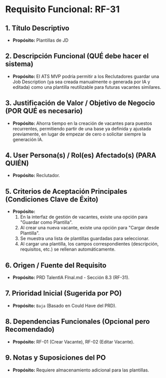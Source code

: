 # Requisito Funcional: RF-31

## 1. Título Descriptivo
* **Propósito:** Plantillas de JD

## 2. Descripción Funcional (QUÉ debe hacer el sistema)
* **Propósito:** El ATS MVP podría permitir a los Reclutadores guardar una Job Description (ya sea creada manualmente o generada por IA y editada) como una plantilla reutilizable para futuras vacantes similares.

## 3. Justificación de Valor / Objetivo de Negocio (POR QUÉ es necesario)
* **Propósito:** Ahorra tiempo en la creación de vacantes para puestos recurrentes, permitiendo partir de una base ya definida y ajustada previamente, en lugar de empezar de cero o solicitar siempre la generación IA.

## 4. User Persona(s) / Rol(es) Afectado(s) (PARA QUIÉN)
* **Propósito:** Reclutador.

## 5. Criterios de Aceptación Principales (Condiciones Clave de Éxito)
* **Propósito:**
    1.  En la interfaz de gestión de vacantes, existe una opción para "Guardar como Plantilla".
    2.  Al crear una nueva vacante, existe una opción para "Cargar desde Plantilla".
    3.  Se muestra una lista de plantillas guardadas para seleccionar.
    4.  Al cargar una plantilla, los campos correspondientes (descripción, requisitos, etc.) se rellenan automáticamente.

## 6. Origen / Fuente del Requisito
* **Propósito:** PRD TalentIA FInal.md - Sección 8.3 (RF-31).

## 7. Prioridad Inicial (Sugerida por PO)
* **Propósito:** `Baja` (Basado en Could Have del PRD).

## 8. Dependencias Funcionales (Opcional pero Recomendado)
* **Propósito:** RF-01 (Crear Vacante), RF-02 (Editar Vacante).

## 9. Notas y Suposiciones del PO
* **Propósito:** Requiere almacenamiento adicional para las plantillas.